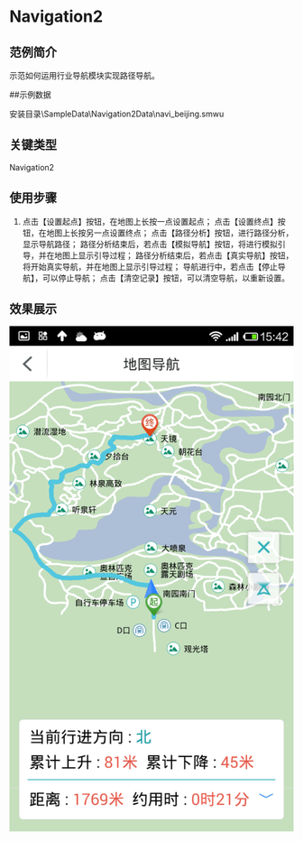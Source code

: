 # Navigation2

## 范例简介
示范如何运用行业导航模块实现路径导航。

##示例数据

安装目录\SampleData\Navigation2Data\navi_beijing.smwu

## 关键类型
Navigation2
	

## 使用步骤


1. 点击【设置起点】按钮，在地图上长按一点设置起点；
点击【设置终点】按钮，在地图上长按另一点设置终点；
点击【路径分析】按钮，进行路径分析，显示导航路径；
路径分析结束后，若点击【模拟导航】按钮，将进行模拟引导，并在地图上显示引导过程；
路径分析结束后，若点击【真实导航】按钮，将开始真实导航，并在地图上显示引导过程；
导航进行中，若点击【停止导航】，可以停止导航；
点击【清空记录】按钮，可以清空导航，以重新设置。
## 效果展示

![image](Navigation2.png)
